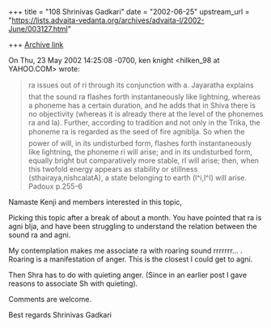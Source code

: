 +++
title = "108 Shrinivas Gadkari"
date = "2002-06-25"
upstream_url = "https://lists.advaita-vedanta.org/archives/advaita-l/2002-June/003127.html"

+++
[Archive link](https://lists.advaita-vedanta.org/archives/advaita-l/2002-June/003127.html)

On Thu, 23 May 2002 14:25:08 -0700, ken knight <hilken_98 at YAHOO.COM> wrote:

>ra issues out of ri through its conjunction with a.
> Jayaratha explains that the sound ra flashes forth
>instantaneously like lightning, whereas a phoneme has
>a certain duration, and he adds that in Shiva there is
>no objectivity (whereas it is already there at the
>level of the phonemes ra and la). Further, according
>to tradition and not only in the Trika, the phoneme
>ra is regarded as the seed of fire agnibIja. So when
>the power of will, in its undisturbed form, flashes
>forth instantaneously like lightning, the phoneme ri
>will arise; and in its undisturbed form, equally
>bright but comparatively more stable, rI will arise;
>then, when this twofold energy appears as stability or
>stillness (sthairaya,nishcalatA), a state belonging to
>earth (l^i,l^I) will arise.   Padoux p.255-6
>

Namaste Kenji and members interested in this topic,

Picking this topic after a break of about a month.
You have pointed that ra is agni bIja, and have been
struggling to understand the relation between the
sound ra and agni.

My contemplation makes me associate ra with roaring
sound rrrrrrr... . Roaring is a manifestation of anger.
This is the closest I could get to agni.

Then Shra has to do with quieting anger. (Since in
an earlier post I gave reasons to associate Sh with
quieting).

Comments are welcome.

Best regards
Shrinivas Gadkari

